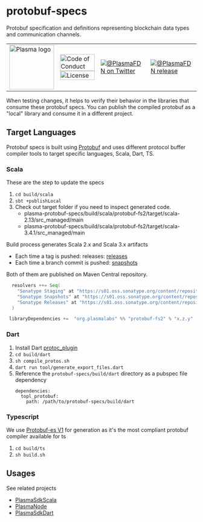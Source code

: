 # protobuf-specs
Protobuf specification and definitions representing blockchain data types and communication channels.


<table>
  <tr>
    <td>
      <img width="118px" alt="Plasma logo" src="https://avatars.githubusercontent.com/u/180678331?s=400&u=7e66362202393580198b1fe92b05ddfa48beb0ed&v=4" />
    </td>
    <td valign="middle">
      <a href="https://github.com/PlasmaLaboratories/plasma-protobuf-specs/blob/main/.github/CODE_OF_CONDUCT.md"><img width="100%" alt="Code of Conduct" src="https://img.shields.io/badge/code-of%20conduct-green.svg"></a>
      <a href="https://opensource.org/licenses/MPL-2.0"><img width="100%"  alt="License" src="https://img.shields.io/badge/License-MPL%202.0-brightgreen.svg"></a>
    </td>
    <td>
      <a href="https://twitter.com/PlasmaFDN"><img alt="@PlasmaFDN on Twitter" src="https://img.shields.io/twitter/url?style=social&url=https%3A%2F%2Ftwitter.com%2FPlasmaFDN"></a>
    </td>
    <td>
      <a href="https://s01.oss.sonatype.org/content/repositories/snapshots/org/plasmalabs/protobuf-fs2_2.13/"><img alt="@PlasmaFDN release" src="https://img.shields.io/github/v/tag/plasmalaboratories/plasma-protobuf-specs?label=release&style=plastic"></a>
    </td>
  </tr>
</table>


When testing changes, it helps to verify their behavior in the libraries that consume these protobuf specs.  You can publish the compiled protobuf as a "local" library and consume it in a different project.

## Target Languages

Protobuf specs is built using [Protobuf](https://protobuf.dev/overview/) and uses different protocol buffer compiler tools to target specific languages, Scala, Dart, TS.


### Scala

These are the step to update the specs 

1. `cd build/scala`
1. `sbt +publishLocal`
1. Check out target folder if you need to inspect generated code.
   - plasma-protobuf-specs/build/scala/protobuf-fs2/target/scala-2.13/src_managed/main
   - plasma-protobuf-specs/build/scala/protobuf-fs2/target/scala-3.4.1/src_managed/main

Build process generates Scala 2.x and Scala 3.x artifacts

- Each time a tag is pushed: releases: [releases](https://s01.oss.sonatype.org/content/repositories/snapshots/co/topl/protobuf-fs2_2.13/)
- Each time a branch commit is pushed: [snapshots](https://s01.oss.sonatype.org/content/repositories/snapshots/co/topl/protobuf-fs2_2.13/)

Both of them are published on Maven Central repository.

```sbt
  resolvers ++= Seq(
    "Sonatype Staging" at "https://s01.oss.sonatype.org/content/repositories/staging",
    "Sonatype Snapshots" at "https://s01.oss.sonatype.org/content/repositories/snapshots/",
    "Sonatype Releases" at "https://s01.oss.sonatype.org/content/repositories/releases/"
  )

 libraryDependencies +=  "org.plasmalabs" %% "protobuf-fs2" % "x.z.y"
```




### Dart
1. Install Dart [protoc_plugin](https://pub.dev/packages/protoc_plugin)
1. `cd build/dart`
1. `sh compile_protos.sh`
1. `dart run tool/generate_export_files.dart`
1. Reference the `protobuf-specs/build/dart` directory as a pubspec file dependency
    ```
    dependencies:
      topl_protobuf:
        path: /path/to/protobuf-specs/build/dart
    ```

###  Typescript

We use [Protobuf-es V1](https://github.com/bufbuild/protobuf-es/tree/v1) for generation as it's the most compliant protobuf compiler available for ts

1. `cd build/ts`
2. `sh build.sh`

## Usages
See related projects 

- [PlasmaSdkScala](https://github.com/PlasmaLaboratories/plasma-sdk-scala)
- [PlasmaNode](https://github.com/PlasmaLaboratories/plasma-node)
- [PlasmaSdkDart](https://github.com/PlasmaLaboratories/plasma-sdk-dart)